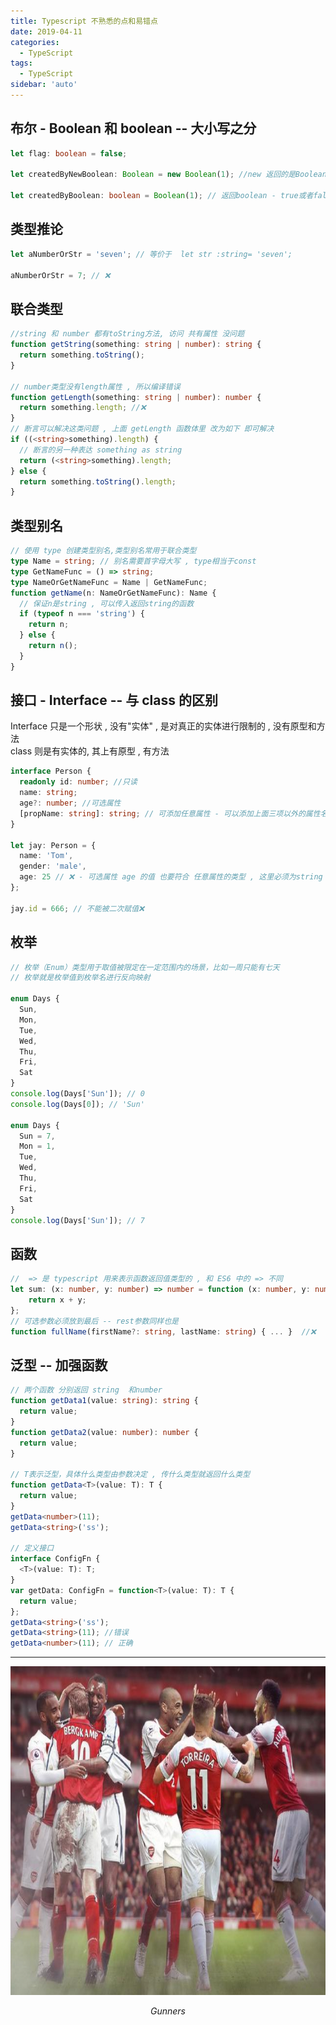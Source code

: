 ```yaml
---
title: Typescript 不熟悉的点和易错点
date: 2019-04-11
categories:
  - TypeScript
tags:
  - TypeScript
sidebar: 'auto'
---
```


## 布尔 - Boolean 和 boolean -- 大小写之分

```ts
let flag: boolean = false;

let createdByNewBoolean: Boolean = new Boolean(1); //new 返回的是Boolean对象

let createdByBoolean: boolean = Boolean(1); // 返回boolean - true或者false
```

## 类型推论

```ts
let aNumberOrStr = 'seven'; // 等价于  let str :string= 'seven';

aNumberOrStr = 7; // ❌
```

## 联合类型

```ts
//string 和 number 都有toString方法, 访问 共有属性 没问题
function getString(something: string | number): string {
  return something.toString();
}

// number类型没有length属性 , 所以编译错误
function getLength(something: string | number): number {
  return something.length; //❌
}
// 断言可以解决这类问题 , 上面 getLength 函数体里 改为如下 即可解决
if ((<string>something).length) {
  // 断言的另一种表达 something as string
  return (<string>something).length;
} else {
  return something.toString().length;
}
```

## 类型别名

```ts
// 使用 type 创建类型别名,类型别名常用于联合类型
type Name = string; // 别名需要首字母大写 , type相当于const
type GetNameFunc = () => string;
type NameOrGetNameFunc = Name | GetNameFunc;
function getName(n: NameOrGetNameFunc): Name {
  // 保证n是string , 可以传入返回string的函数
  if (typeof n === 'string') {
    return n;
  } else {
    return n();
  }
}
```

## 接口 - Interface -- 与 class 的区别

Interface 只是一个形状 , 没有"实体" , 是对真正的实体进行限制的 , 没有原型和方法  
class 则是有实体的, 其上有原型 , 有方法

```ts
interface Person {
  readonly id: number; //只读
  name: string;
  age?: number; //可选属性
  [propName: string]: string; // 可添加任意属性 - 可以添加上面三项以外的属性名 . 但是这里有个坑   -- 最好将其value 设置为 any
}

let jay: Person = {
  name: 'Tom',
  gender: 'male',
  age: 25 // ❌ - 可选属性 age 的值 也要符合 任意属性的类型 , 这里必须为string , 所以一般任意属性的类型设为 any 比较合适 .
};

jay.id = 666; // 不能被二次赋值❌
```

## 枚举

```ts
// 枚举（Enum）类型用于取值被限定在一定范围内的场景，比如一周只能有七天
// 枚举就是枚举值到枚举名进行反向映射

enum Days {
  Sun,
  Mon,
  Tue,
  Wed,
  Thu,
  Fri,
  Sat
}
console.log(Days['Sun']); // 0
console.log(Days[0]); // 'Sun'

enum Days {
  Sun = 7,
  Mon = 1,
  Tue,
  Wed,
  Thu,
  Fri,
  Sat
}
console.log(Days['Sun']); // 7
```

## 函数

```ts
//  => 是 typescript 用来表示函数返回值类型的 , 和 ES6 中的 => 不同
let sum: (x: number, y: number) => number = function (x: number, y: number): number {
    return x + y;
};
// 可选参数必须放到最后 -- rest参数同样也是
function fullName(firstName?: string, lastName: string) { ... }  //❌
```

## 泛型 -- 加强函数

```ts
// 两个函数 分别返回 string  和number
function getData1(value: string): string {
  return value;
}
function getData2(value: number): number {
  return value;
}

// T表示泛型，具体什么类型由参数决定 , 传什么类型就返回什么类型
function getData<T>(value: T): T {
  return value;
}
getData<number>(11);
getData<string>('ss');

// 定义接口
interface ConfigFn {
  <T>(value: T): T;
}
var getData: ConfigFn = function<T>(value: T): T {
  return value;
};
getData<string>('ss');
getData<string>(11); //错误
getData<number>(11); // 正确
```

---

<p align="center">
    <img src="/avatar.png"  width="800" height="526">
    <p align="center">
        <em>Gunners</em>
    </p>
</p>
